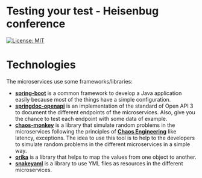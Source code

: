 # Testing your test - Heisenbug conference

[![License: MIT](https://img.shields.io/badge/License-MIT-yellow.svg)](https://opensource.org/licenses/MIT)


# Technologies

The microservices use some frameworks/libraries:
- **[spring-boot](https://spring.io/projects/spring-boot)** is a common framework to develop a Java application easily because most of the things have a simple configuration.
- **[springdoc-openapi](https://springdoc.org/)** is an implementation of the standard of Open API 3 to document the different endpoints of the microservices. Also, give you the chance to test each endpoint with some data of example.
- **[chaos-monkey](https://codecentric.github.io/chaos-monkey-spring-boot/)** is a library that simulate random problems in the microservices following the principles of **[Chaos Engineering](https://www.gremlin.com/community/tutorials/chaos-engineering-the-history-principles-and-practice/)** like latency, exceptions. The idea to use this tool is to help to the developers to simulate random problems in the different microservices in a simple way.
- **[orika](https://orika-mapper.github.io/orika-docs/)** is a library that helps to map the values from one object to another.
- **[snakeyaml](https://bitbucket.org/asomov/snakeyaml/src/master/)** is a library to use YML files as resources in the different microservices.

